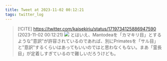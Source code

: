 ```yaml
---
title: Tweet at 2023-11-02 00:12:21
tags: twitter_log
---
```


> [!CITE] https://twitter.com/kaisekiriu/status/1719734125886947590 (2023-11-02 00:12:21)
> ![](https://twitter.com/kaisekiriu/status/1719734125886947590)
> とはいえ、Mantodeaを「カマキリ目」とするような"意訳"が許容されているのであれば、別にPrimatesを「サル目」と"意訳"するくらいはあってもいいのではと思わなくもない。まあ「霊長目」が定着しすぎているので難しいだろうけども。
